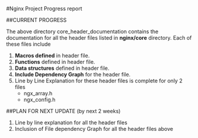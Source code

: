 #Nginx Project Progress report

##CURRENT PROGRESS

The above directory core_header_documentation contains the documentation for all the header files listed in __nginx/core__ directory.
Each of these files include
1. __Macros defined__ in header file.
2. __Functions__ defined in header file.
3. __Data structures__ defined in header file.
4. __Include Dependency Graph__ for the header file.
5. Line by Line Explanation for these header files is complete for only 2 files
	* ngx_array.h
	* ngx_config.h 

	
##PLAN FOR NEXT UPDATE (by next 2 weeks)

1. Line by line explanation for all the header files
2. Inclusion of File dependency Graph for all the header files above